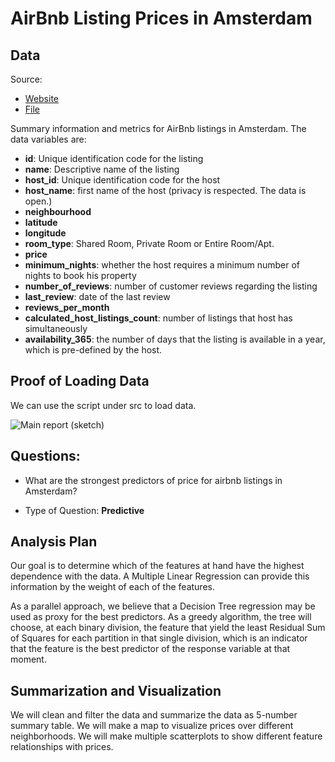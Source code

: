 # AirBnb Listing Prices in Amsterdam

## Data 

Source: 
* [Website](http://insideairbnb.com/get-the-data.html)  
* [File](http://data.insideairbnb.com/the-netherlands/north-holland/amsterdam/2018-10-05/visualisations/listings.csv)

Summary information and metrics for AirBnb listings in Amsterdam. The data variables are:  
* **id**: Unique identification code for the listing
* **name**: Descriptive name of the listing
* **host_id**: Unique identification code for the host
* **host_name**: first name of the host (privacy is respected. The data is open.)
* **neighbourhood**
* **latitude**
* **longitude**
* **room_type**: Shared Room, Private Room or Entire Room/Apt.
* **price**
* **minimum_nights**: whether the host requires a minimum number of nights to book his property
* **number_of_reviews**: number of customer reviews regarding the listing
* **last_review**: date of the last review
* **reviews_per_month**
* **calculated_host_listings_count**: number of listings that host has simultaneously
* **availability_365**: the number of days that the listing is available in a year, which is pre-defined by the host.

## Proof of Loading Data

We can use the script under src to load data.

![Main report (sketch)](https://github.com/liuyuwei169/DSCI-522_Airbnb_Listings_Amsterdam/blob/master/img/load_data_screenshot.png)


## Questions:

- What are the strongest predictors of price for airbnb listings in Amsterdam?

- Type of Question: **Predictive**


## Analysis Plan 

Our goal is to determine which of the features at hand have the highest dependence with the data. A Multiple Linear Regression can provide this information by the weight of each of the features.

As a parallel approach, we believe that a Decision Tree regression may be used as proxy for the best predictors. As a greedy algorithm, the tree will choose, at each binary division, the feature that yield the least Residual Sum of Squares for each partition in that single division, which is an indicator that the feature is the best predictor of the response variable at that moment.

## Summarization and Visualization

 We will clean and filter the data and summarize the data as 5-number summary table. 
 We will make a map to visualize prices over different neighborhoods. 
 We will make multiple scatterplots to show different feature relationships with prices. 
